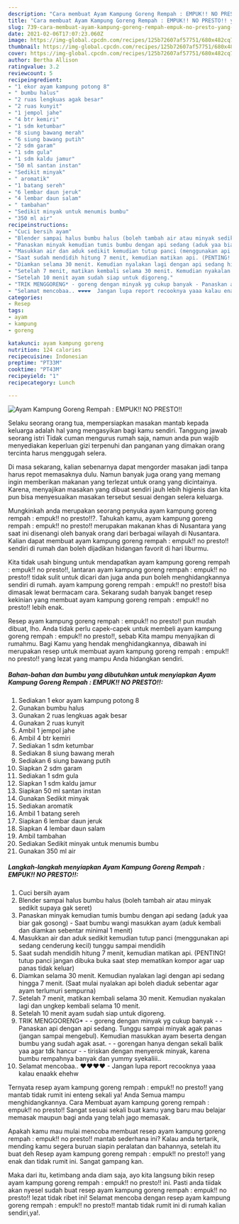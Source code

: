 ```yaml
---
description: "Cara membuat Ayam Kampung Goreng Rempah : EMPUK!! NO PRESTO!! yang enak dan Mudah Dibuat"
title: "Cara membuat Ayam Kampung Goreng Rempah : EMPUK!! NO PRESTO!! yang enak dan Mudah Dibuat"
slug: 739-cara-membuat-ayam-kampung-goreng-rempah-empuk-no-presto-yang-enak-dan-mudah-dibuat
date: 2021-02-06T17:07:23.060Z
image: https://img-global.cpcdn.com/recipes/125b72607af57751/680x482cq70/ayam-kampung-goreng-rempah-empuk-no-presto-foto-resep-utama.jpg
thumbnail: https://img-global.cpcdn.com/recipes/125b72607af57751/680x482cq70/ayam-kampung-goreng-rempah-empuk-no-presto-foto-resep-utama.jpg
cover: https://img-global.cpcdn.com/recipes/125b72607af57751/680x482cq70/ayam-kampung-goreng-rempah-empuk-no-presto-foto-resep-utama.jpg
author: Bertha Allison
ratingvalue: 3.2
reviewcount: 5
recipeingredient:
- "1 ekor ayam kampung potong 8"
- " bumbu halus"
- "2 ruas lengkuas agak besar"
- "2 ruas kunyit"
- "1 jempol jahe"
- "4 btr kemiri"
- "1 sdm ketumbar"
- "8 siung bawang merah"
- "6 siung bawang putih"
- "2 sdm garam"
- "1 sdm gula"
- "1 sdm kaldu jamur"
- "50 ml santan instan"
- "Sedikit minyak"
- " aromatik"
- "1 batang sereh"
- "6 lembar daun jeruk"
- "4 lembar daun salam"
- " tambahan"
- "Sedikit minyak untuk menumis bumbu"
- "350 ml air"
recipeinstructions:
- "Cuci bersih ayam"
- "Blender sampai halus bumbu halus (boleh tambah air atau minyak sedikit supaya gak seret)"
- "Panaskan minyak kemudian tumis bumbu dengan api sedang (aduk yaa biar gak gosong)  Saat bumbu wangi masukkan ayam (aduk kembali dan diamkan sebentar minimal 1 menit)"
- "Masukkan air dan aduk sedikit kemudian tutup panci (menggunakan api sedang cenderung kecil) tunggu sampai mendidih"
- "Saat sudah mendidih hitung 7 menit, kemudian matikan api. (PENTING! tutup panci jangan dibuka buka saat step mematikan kompor agar uap panas tidak keluar)"
- "Diamkan selama 30 menit. Kemudian nyalakan lagi dengan api sedang hingga 7 menit. (Saat mulai nyalakan api boleh diaduk sebentar agar ayam terlumuri sempurna)"
- "Setelah 7 menit, matikan kembali selama 30 menit. Kemudian nyakalan lagi dan ungkep kembali selama 10 menit."
- "Setelah 10 menit ayam sudah siap untuk digoreng."
- "TRIK MENGGORENG* - goreng dengan minyak yg cukup banyak - Panaskan api dengan api sedang. Tunggu sampai minyak agak panas (jangan sampai mengebul). Kemudian masukkan ayam beserta dengan bumbu yang sudah agak asat.  - gorengan hanya dengan sekali balik yaa agar tdk hancur - tiriskan dengan menyerok minyak, karena bumbu rempahnya banyak dan yummy syekaliii.."
- "Selamat mencobaa.. ❤❤❤❤  Jangan lupa report recooknya yaaa kalau enaakk ehehw"
categories:
- Resep
tags:
- ayam
- kampung
- goreng

katakunci: ayam kampung goreng 
nutrition: 124 calories
recipecuisine: Indonesian
preptime: "PT33M"
cooktime: "PT43M"
recipeyield: "1"
recipecategory: Lunch

---
```



![Ayam Kampung Goreng Rempah : EMPUK!! NO PRESTO!!](https://img-global.cpcdn.com/recipes/125b72607af57751/680x482cq70/ayam-kampung-goreng-rempah-empuk-no-presto-foto-resep-utama.jpg)

Selaku seorang orang tua, mempersiapkan masakan mantab kepada keluarga adalah hal yang mengasyikan bagi kamu sendiri. Tanggung jawab seorang istri Tidak cuman mengurus rumah saja, namun anda pun wajib menyediakan keperluan gizi terpenuhi dan panganan yang dimakan orang tercinta harus menggugah selera.

Di masa  sekarang, kalian sebenarnya dapat mengorder masakan jadi tanpa harus repot memasaknya dulu. Namun banyak juga orang yang memang ingin memberikan makanan yang terlezat untuk orang yang dicintainya. Karena, menyajikan masakan yang dibuat sendiri jauh lebih higienis dan kita pun bisa menyesuaikan masakan tersebut sesuai dengan selera keluarga. 



Mungkinkah anda merupakan seorang penyuka ayam kampung goreng rempah : empuk!! no presto!!?. Tahukah kamu, ayam kampung goreng rempah : empuk!! no presto!! merupakan makanan khas di Nusantara yang saat ini disenangi oleh banyak orang dari berbagai wilayah di Nusantara. Kalian dapat membuat ayam kampung goreng rempah : empuk!! no presto!! sendiri di rumah dan boleh dijadikan hidangan favorit di hari liburmu.

Kita tidak usah bingung untuk mendapatkan ayam kampung goreng rempah : empuk!! no presto!!, lantaran ayam kampung goreng rempah : empuk!! no presto!! tidak sulit untuk dicari dan juga anda pun boleh menghidangkannya sendiri di rumah. ayam kampung goreng rempah : empuk!! no presto!! bisa dimasak lewat bermacam cara. Sekarang sudah banyak banget resep kekinian yang membuat ayam kampung goreng rempah : empuk!! no presto!! lebih enak.

Resep ayam kampung goreng rempah : empuk!! no presto!! pun mudah dibuat, lho. Anda tidak perlu capek-capek untuk membeli ayam kampung goreng rempah : empuk!! no presto!!, sebab Kita mampu menyajikan di rumahmu. Bagi Kamu yang hendak menghidangkannya, dibawah ini merupakan resep untuk membuat ayam kampung goreng rempah : empuk!! no presto!! yang lezat yang mampu Anda hidangkan sendiri.

<!--inarticleads1-->

##### Bahan-bahan dan bumbu yang dibutuhkan untuk menyiapkan Ayam Kampung Goreng Rempah : EMPUK!! NO PRESTO!!:

1. Sediakan 1 ekor ayam kampung potong 8
1. Gunakan  bumbu halus
1. Gunakan 2 ruas lengkuas agak besar
1. Gunakan 2 ruas kunyit
1. Ambil 1 jempol jahe
1. Ambil 4 btr kemiri
1. Sediakan 1 sdm ketumbar
1. Sediakan 8 siung bawang merah
1. Sediakan 6 siung bawang putih
1. Siapkan 2 sdm garam
1. Sediakan 1 sdm gula
1. Siapkan 1 sdm kaldu jamur
1. Siapkan 50 ml santan instan
1. Gunakan Sedikit minyak
1. Sediakan  aromatik
1. Ambil 1 batang sereh
1. Siapkan 6 lembar daun jeruk
1. Siapkan 4 lembar daun salam
1. Ambil  tambahan
1. Sediakan Sedikit minyak untuk menumis bumbu
1. Gunakan 350 ml air




<!--inarticleads2-->

##### Langkah-langkah menyiapkan Ayam Kampung Goreng Rempah : EMPUK!! NO PRESTO!!:

1. Cuci bersih ayam
1. Blender sampai halus bumbu halus (boleh tambah air atau minyak sedikit supaya gak seret)
1. Panaskan minyak kemudian tumis bumbu dengan api sedang (aduk yaa biar gak gosong)  - Saat bumbu wangi masukkan ayam (aduk kembali dan diamkan sebentar minimal 1 menit)
1. Masukkan air dan aduk sedikit kemudian tutup panci (menggunakan api sedang cenderung kecil) tunggu sampai mendidih
1. Saat sudah mendidih hitung 7 menit, kemudian matikan api. (PENTING! tutup panci jangan dibuka buka saat step mematikan kompor agar uap panas tidak keluar)
1. Diamkan selama 30 menit. Kemudian nyalakan lagi dengan api sedang hingga 7 menit. (Saat mulai nyalakan api boleh diaduk sebentar agar ayam terlumuri sempurna)
1. Setelah 7 menit, matikan kembali selama 30 menit. Kemudian nyakalan lagi dan ungkep kembali selama 10 menit.
1. Setelah 10 menit ayam sudah siap untuk digoreng.
1. TRIK MENGGORENG* - - goreng dengan minyak yg cukup banyak - - Panaskan api dengan api sedang. Tunggu sampai minyak agak panas (jangan sampai mengebul). Kemudian masukkan ayam beserta dengan bumbu yang sudah agak asat.  - - gorengan hanya dengan sekali balik yaa agar tdk hancur - - tiriskan dengan menyerok minyak, karena bumbu rempahnya banyak dan yummy syekaliii..
1. Selamat mencobaa.. ❤❤❤❤  - Jangan lupa report recooknya yaaa kalau enaakk ehehw




Ternyata resep ayam kampung goreng rempah : empuk!! no presto!! yang mantab tidak rumit ini enteng sekali ya! Anda Semua mampu menghidangkannya. Cara Membuat ayam kampung goreng rempah : empuk!! no presto!! Sangat sesuai sekali buat kamu yang baru mau belajar memasak maupun bagi anda yang telah jago memasak.

Apakah kamu mau mulai mencoba membuat resep ayam kampung goreng rempah : empuk!! no presto!! mantab sederhana ini? Kalau anda tertarik, mending kamu segera buruan siapin peralatan dan bahannya, setelah itu buat deh Resep ayam kampung goreng rempah : empuk!! no presto!! yang enak dan tidak rumit ini. Sangat gampang kan. 

Maka dari itu, ketimbang anda diam saja, ayo kita langsung bikin resep ayam kampung goreng rempah : empuk!! no presto!! ini. Pasti anda tiidak akan nyesel sudah buat resep ayam kampung goreng rempah : empuk!! no presto!! lezat tidak ribet ini! Selamat mencoba dengan resep ayam kampung goreng rempah : empuk!! no presto!! mantab tidak rumit ini di rumah kalian sendiri,ya!.

